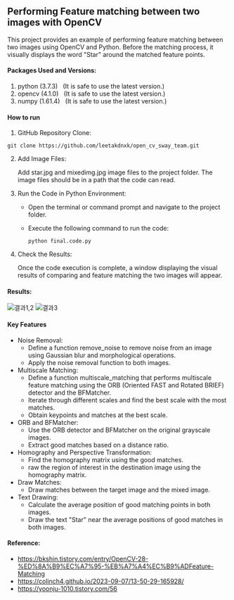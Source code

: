 ## Performing Feature matching between two images with OpenCV
This project provides an example of performing feature matching between two images using OpenCV and Python. Before the matching process, it visually displays the word "Star" around the matched feature points.
#### Packages Used and Versions:
  1. python (3.7.3)&nbsp;&nbsp;  (It is safe to use the latest version.)
  2. opencv (4.1.0)&nbsp;&nbsp;  (It is safe to use the latest version.)
  3. numpy (1.61.4)&nbsp;&nbsp;  (It is safe to use the latest version.)
#### How to run
  1. GitHub Repository Clone:
  
    git clone https://github.com/leetakdnxk/open_cv_sway_team.git
 2. Add Image Files:

    Add star.jpg and mixedimg.jpg image files to the project folder. The image files should be in a path that the code can read.

3. Run the Code in Python Environment:
   * Open the terminal or command prompt and navigate to the project folder.
   * Execute the following command to run the code:

         python final.code.py
4. Check the Results:

   Once the code execution is complete, a window displaying the visual results of comparing and feature matching the two images will appear.

#### Results:
![결과1,2](https://github.com/leetakdnxk/open_cv_sway_team/assets/144330953/e0b05fd2-587a-4a03-9a80-e5133a034e56)
![결과3](https://github.com/leetakdnxk/open_cv_sway_team/assets/144330953/6825c0b8-e30d-4736-812b-ababc072d0f3)

 #### Key Features
 * Noise Removal:
   * Define a function remove_noise to remove noise from an image using Gaussian blur and morphological operations.
   * Apply the noise removal function to both images.
 * Multiscale Matching:
   * Define a function multiscale_matching that performs multiscale feature matching using the ORB (Oriented FAST and Rotated BRIEF) detector and the BFMatcher.
   * Iterate through different scales and find the best scale with the most matches.
   * Obtain keypoints and matches at the best scale.
 * ORB and BFMatcher:
    * Use the ORB detector and BFMatcher on the original grayscale images.
    * Extract good matches based on a distance ratio.
 * Homography and Perspective Transformation:
    * Find the homography matrix using the good matches.
    * raw the region of interest in the destination image using the homography matrix.
 * Draw Matches:
   * Draw matches between the target image and the mixed image.
 * Text Drawing:
   * Calculate the average position of good matching points in both images.
   * Draw the text "Star" near the average positions of good matches in both images.
             


#### Reference:
* <https://bkshin.tistory.com/entry/OpenCV-28-%ED%8A%B9%EC%A7%95-%EB%A7%A4%EC%B9%ADFeature-Matching>
* <https://colinch4.github.io/2023-09-07/13-50-29-165928/>
* <https://yoonju-1010.tistory.com/56>
   


 










